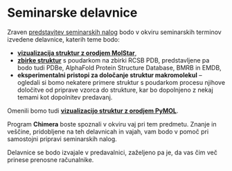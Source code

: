 # Seminarske delavnice

Zraven [predstavitev seminarskih nalog](naloge.md) bodo v okviru seminarskih terminov izvedene delavnice, katerih teme bodo:
- [**vizualizacija struktur z orodjem MolStar**](delavnice-molstar.md),
- [**zbirke struktur**](delavnice-pdb.md) s poudarkom na zbirki RCSB PDB, predstavljene pa bodo tudi PDBe, AlphaFold Protein Structure Database, BMRB in EMDB,
- **eksperimentalni pristopi za določanje struktur makromolekul** – ogledali si bomo nekatere primere struktur s poudarkom procesu njihove določitve od priprave vzorca do strukture, kar bo dopolnjeno z nekaj temami kot dopolnitev predavanj.

Omenili bomo tudi [**vizualizacijo struktur z orodjem PyMOL**](delavnice-pymol.md).

Program **Chimera** boste spoznali v okviru vaj pri tem predmetu. Znanje in veščine, pridobljene na teh delavnicah in vajah, vam bodo v pomoč pri samostojni pripravi seminarskih nalog.

Delavnice se bodo izvajale v predavalnici, zaželjeno pa je, da vas čim več prinese prenosne računalnike.